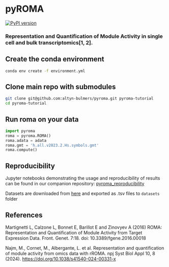 # pyROMA

[![PyPI version](https://badge.fury.io/py/roma-analysis.svg)](https://badge.fury.io/py/roma-analysis)

###  Representation and Quantification of Module Activity in single cell and bulk transcriptomics[1, 2].

## Create the conda environment

```sh
conda env create -f environment.yml
```


## Clone main repo with submodules
```sh
git clone git@github.com:altyn-bulmers/pyroma.git pyroma-tutorial
cd pyroma-tutorial
```

## Run roma on your data

```py
import pyroma
roma = pyroma.ROMA()
roma.adata = adata
roma.gmt = 'h.all.v2023.2.Hs.symbols.gmt'
roma.compute()
```


## Reproducibility
Jupyter notebooks demonstrating the usage and reproducibility of results can be found in our companion repository: [pyroma_reproducibility](https://github.com/altyn-bulmers/pyroma_reproducibility)

Datasets are downloaded from [here](https://github.com/sysbio-curie/rRoma_comp) and exported as .tsv files to `datasets` folder

## References

Martignetti L, Calzone L, Bonnet E, Barillot E and Zinovyev A (2016) ROMA: Representation and Quantification of Module Activity from Target Expression Data. Front. Genet. 7:18. doi: 10.3389/fgene.2016.00018

Najm, M., Cornet, M., Albergante, L. et al. Representation and quantification of module activity from omics data with rROMA. npj Syst Biol Appl 10, 8 (2024). https://doi.org/10.1038/s41540-024-00331-x


